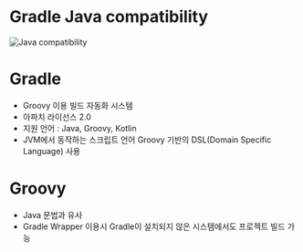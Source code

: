 # Gradle Java compatibility
![Java compatibility](https://github.com/7ahyeon/everyday-spring-study/assets/107123698/a66e0648-f5f9-4e33-b0a9-9d33742adb28)

# Gradle
- Groovy 이용 빌드 자동화 시스템
- 아파치 라이선스 2.0
- 지원 언어 : Java, Groovy, Kotlin
- JVM에서 동작하는 스크립트 언어 Groovy 기반의 DSL(Domain Specific Language) 사용

# Groovy
- Java 문법과 유사
- Gradle Wrapper 이용시 Gradle이 설치되지 않은 시스템에서도 프로젝트 빌드 가능
